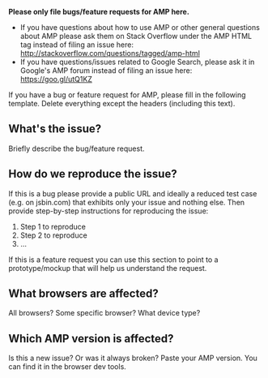 **Please only file bugs/feature requests for AMP here.**

- If you have questions about how to use AMP or other general questions about AMP please ask them on Stack Overflow under the AMP HTML tag instead of filing an issue here: http://stackoverflow.com/questions/tagged/amp-html
- If you have questions/issues related to Google Search, please ask it in Google's AMP forum instead of filing an issue here: https://goo.gl/utQ1KZ

If you have a bug or feature request for AMP, please fill in the following template.  Delete everything except the headers (including this text).

## What's the issue?

Briefly describe the bug/feature request.

## How do we reproduce the issue?

If this is a bug please provide a public URL and ideally a reduced test case (e.g. on jsbin.com) that exhibits only your issue and nothing else.  Then provide step-by-step instructions for reproducing the issue:

1. Step 1 to reproduce
2. Step 2 to reproduce
3. …

If this is a feature request you can use this section to point to a prototype/mockup that will help us understand the request.

## What browsers are affected?

All browsers? Some specific browser? What device type?

## Which AMP version is affected?

Is this a new issue? Or was it always broken? Paste your AMP version. You can find it in the browser dev tools.
